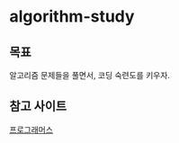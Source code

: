 # algorithm-study

## 목표
알고리즘 문제들을 풀면서, 코딩 숙련도를 키우자.

## 참고 사이트
[프로그래머스](https://programmers.co.kr/learn/challenges?tab=all_challenges)
